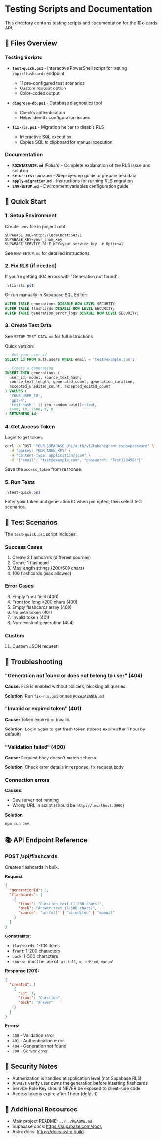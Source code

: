 # Testing Scripts and Documentation

This directory contains testing scripts and documentation for the 10x-cards API.

## 📁 Files Overview

### Testing Scripts
- **`test-quick.ps1`** - Interactive PowerShell script for testing `/api/flashcards` endpoint
  - 11 pre-configured test scenarios
  - Custom request option
  - Color-coded output

- **`diagnose-db.ps1`** - Database diagnostics tool
  - Checks authentication
  - Helps identify configuration issues

- **`fix-rls.ps1`** - Migration helper to disable RLS
  - Interactive SQL execution
  - Copies SQL to clipboard for manual execution

### Documentation
- **`ROZWIAZANIE.md`** *(Polish)* - Complete explanation of the RLS issue and solution
- **`SETUP-TEST-DATA.md`** - Step-by-step guide to prepare test data
- **`apply-migration.md`** - Instructions for running RLS migration
- **`ENV-SETUP.md`** - Environment variables configuration guide

## 🚀 Quick Start

### 1. Setup Environment

Create `.env` file in project root:
```env
SUPABASE_URL=http://localhost:54321
SUPABASE_KEY=your_anon_key
SUPABASE_SERVICE_ROLE_KEY=your_service_key  # Optional
```

See `ENV-SETUP.md` for detailed instructions.

### 2. Fix RLS (if needed)

If you're getting 404 errors with "Generation not found":

```powershell
.\fix-rls.ps1
```

Or run manually in Supabase SQL Editor:
```sql
ALTER TABLE generations DISABLE ROW LEVEL SECURITY;
ALTER TABLE flashcards DISABLE ROW LEVEL SECURITY;
ALTER TABLE generation_error_logs DISABLE ROW LEVEL SECURITY;
```

### 3. Create Test Data

See `SETUP-TEST-DATA.md` for full instructions.

Quick version:
```sql
-- Get your user_id
SELECT id FROM auth.users WHERE email = 'test@example.com';

-- Create a generation
INSERT INTO generations (
  user_id, model, source_text_hash, 
  source_text_length, generated_count, generation_duration,
  accepted_unedited_count, accepted_edited_count
) VALUES (
  'YOUR_USER_ID',
  'gpt-4',
  'test-hash-' || gen_random_uuid()::text,
  1500, 10, 2500, 0, 0
) RETURNING id;
```

### 4. Get Access Token

Login to get token:
```bash
curl -X POST 'YOUR_SUPABASE_URL/auth/v1/token?grant_type=password' \
  -H "apikey: YOUR_ANON_KEY" \
  -H "Content-Type: application/json" \
  -d '{"email": "test@example.com", "password": "Test123456!"}'
```

Save the `access_token` from response.

### 5. Run Tests

```powershell
.\test-quick.ps1
```

Enter your token and generation ID when prompted, then select test scenarios.

## 🧪 Test Scenarios

The `test-quick.ps1` script includes:

### Success Cases
1. Create 3 flashcards (different sources)
2. Create 1 flashcard
9. Max length strings (200/500 chars)
10. 100 flashcards (max allowed)

### Error Cases
3. Empty front field (400)
4. Front too long >200 chars (400)
5. Empty flashcards array (400)
6. No auth token (401)
7. Invalid token (401)
8. Non-existent generation (404)

### Custom
11. Custom JSON request

## 🐛 Troubleshooting

### "Generation not found or does not belong to user" (404)

**Cause:** RLS is enabled without policies, blocking all queries.

**Solution:** Run `fix-rls.ps1` or see `ROZWIAZANIE.md`

### "Invalid or expired token" (401)

**Cause:** Token expired or invalid.

**Solution:** Login again to get fresh token (tokens expire after 1 hour by default)

### "Validation failed" (400)

**Cause:** Request body doesn't match schema.

**Solution:** Check error details in response, fix request body

### Connection errors

**Causes:**
- Dev server not running
- Wrong URL in script (should be `http://localhost:3000`)

**Solution:** 
```bash
npm run dev
```

## 📚 API Endpoint Reference

### POST /api/flashcards

Creates flashcards in bulk.

**Request:**
```json
{
  "generationId": 1,
  "flashcards": [
    {
      "front": "Question text (1-200 chars)",
      "back": "Answer text (1-500 chars)",
      "source": "ai-full" | "ai-edited" | "manual"
    }
  ]
}
```

**Constraints:**
- `flashcards`: 1-100 items
- `front`: 1-200 characters
- `back`: 1-500 characters
- `source`: must be one of: `ai-full`, `ai-edited`, `manual`

**Response (201):**
```json
{
  "created": [
    {
      "id": 1,
      "front": "Question",
      "back": "Answer"
    }
  ]
}
```

**Errors:**
- `400` - Validation error
- `401` - Authentication error
- `404` - Generation not found
- `500` - Server error

## 🔐 Security Notes

- Authorization is handled at application level (not Supabase RLS)
- Always verify user owns the generation before inserting flashcards
- Service Role Key should NEVER be exposed to client-side code
- Access tokens expire after 1 hour (default)

## 📖 Additional Resources

- Main project README: `../../README.md`
- Supabase docs: https://supabase.com/docs
- Astro docs: https://docs.astro.build

